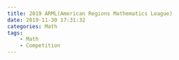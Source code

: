 ```yaml
---
title: 2019 ARML(American Regions Mathematics League)
date: 2019-11-30 17:31:32
categories: Math
tags:
    - Math
    - Competition
---
```

